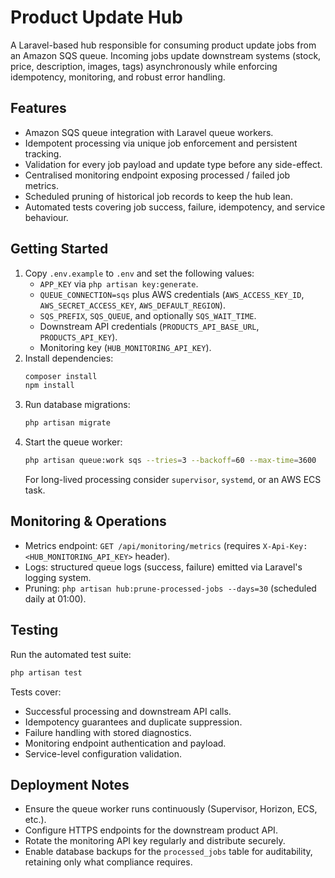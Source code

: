 # Product Update Hub

A Laravel-based hub responsible for consuming product update jobs from an Amazon SQS queue. Incoming jobs update downstream systems (stock, price, description, images, tags) asynchronously while enforcing idempotency, monitoring, and robust error handling.

## Features
- Amazon SQS queue integration with Laravel queue workers.
- Idempotent processing via unique job enforcement and persistent tracking.
- Validation for every job payload and update type before any side-effect.
- Centralised monitoring endpoint exposing processed / failed job metrics.
- Scheduled pruning of historical job records to keep the hub lean.
- Automated tests covering job success, failure, idempotency, and service behaviour.

## Getting Started
1. Copy `.env.example` to `.env` and set the following values:
   - `APP_KEY` via `php artisan key:generate`.
   - `QUEUE_CONNECTION=sqs` plus AWS credentials (`AWS_ACCESS_KEY_ID`, `AWS_SECRET_ACCESS_KEY`, `AWS_DEFAULT_REGION`).
   - `SQS_PREFIX`, `SQS_QUEUE`, and optionally `SQS_WAIT_TIME`.
   - Downstream API credentials (`PRODUCTS_API_BASE_URL`, `PRODUCTS_API_KEY`).
   - Monitoring key (`HUB_MONITORING_API_KEY`).
2. Install dependencies:
   ```bash
   composer install
   npm install
   ```
3. Run database migrations:
   ```bash
   php artisan migrate
   ```
4. Start the queue worker:
   ```bash
   php artisan queue:work sqs --tries=3 --backoff=60 --max-time=3600
   ```
   For long-lived processing consider `supervisor`, `systemd`, or an AWS ECS task.

## Monitoring & Operations
- Metrics endpoint: `GET /api/monitoring/metrics` (requires `X-Api-Key: <HUB_MONITORING_API_KEY>` header).
- Logs: structured queue logs (success, failure) emitted via Laravel's logging system.
- Pruning: `php artisan hub:prune-processed-jobs --days=30` (scheduled daily at 01:00).

## Testing
Run the automated test suite:
```bash
php artisan test
```
Tests cover:
- Successful processing and downstream API calls.
- Idempotency guarantees and duplicate suppression.
- Failure handling with stored diagnostics.
- Monitoring endpoint authentication and payload.
- Service-level configuration validation.

## Deployment Notes
- Ensure the queue worker runs continuously (Supervisor, Horizon, ECS, etc.).
- Configure HTTPS endpoints for the downstream product API.
- Rotate the monitoring API key regularly and distribute securely.
- Enable database backups for the `processed_jobs` table for auditability, retaining only what compliance requires.
